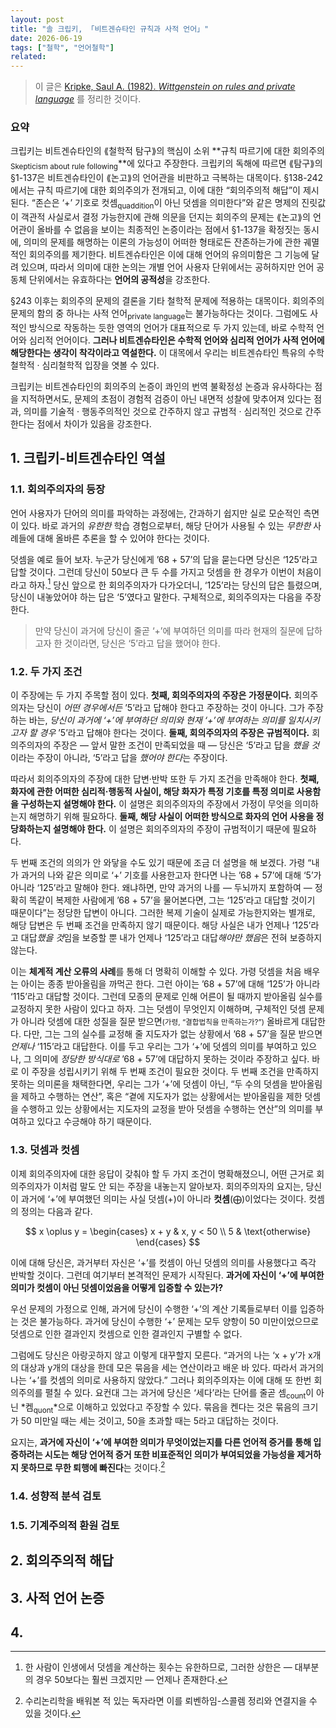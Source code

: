 ```yaml
---
layout: post
title: "솔 크립키, 「비트겐슈타인 규칙과 사적 언어」"
date: 2026-06-19
tags: ["철학", "언어철학"]
related:
---
```


> 이 글은 <a href="/public/Kripke - Wittgenstein On Rules and Private Language.pdf">Kripke, Saul A. (1982). _Wittgenstein on rules and private language_</a> 를 정리한 것이다.

### 요약

크립키는 비트겐슈타인의 ⟪철학적 탐구⟫의 핵심이 소위 **규칙 따르기에 대한 회의주의<sub>Skepticism about rule following</sub>**에 있다고 주장한다. 크립키의 독해에 따르면 ⟪탐구⟫의 §1-137은 비트겐슈타인이 ⟪논고⟫의 언어관을 비판하고 극복하는 대목이다. §138-242에서는 규칙 따르기에 대한 회의주의가 전개되고, 이에 대한 “회의주의적 해답”이 제시된다. “존슨은 ‘+’ 기호로 컷셈<sub>quaddition</sub>이 아닌 덧셈을 의미한다”와 같은 명제의 진릿값이 객관적 사실로서 결정 가능한지에 관해 의문을 던지는 회의주의 문제는 ⟪논고⟫의 언어관이 올바를 수 없음을 보이는 최종적인 논증이라는 점에서 §1-137을 확정짓는 동시에, 의미의 문제를 해명하는 이론의 가능성이 어떠한 형태로든 잔존하는가에 관한 궤멸적인 회의주의를 제기한다. 비트겐슈타인은 이에 대해 언어의 유의미함은 그 기능에 달려 있으며, 따라서 의미에 대한 논의는 개별 언어 사용자 단위에서는 공허하지만 언어 공동체 단위에서는 유효하다는 **언어의 공적성**을 강조한다.

§243 이후는 회의주의 문제의 결론을 기타 철학적 문제에 적용하는 대목이다. 회의주의 문제의 함의 중 하나는 사적 언어<sub>private language</sub>는 불가능하다는 것이다. 그럼에도 사적인 방식으로 작동하는 듯한 영역의 언어가 대표적으로 두 가지 있는데, 바로 수학적 언어와 심리적 언어이다. **그러나 비트겐슈타인은 수학적 언어와 심리적 언어가 사적 언어에 해당한다는 생각이 착각이라고 역설한다.** 이 대목에서 우리는 비트겐슈타인 특유의 수학철학적 · 심리철학적 입장을 엿볼 수 있다.

크립키는 비트겐슈타인의 회의주의 논증이 콰인의 번역 불확정성 논증과 유사하다는 점을 지적하면서도, 문제의 초점이 경험적 검증이 아닌 내면적 성찰에 맞추어져 있다는 점과, 의미를 기술적 · 행동주의적인 것으로 간주하지 않고 규범적 · 심리적인 것으로 간주한다는 점에서 차이가 있음을 강조한다.

## 1. 크립키-비트겐슈타인 역설

### 1.1. 회의주의자의 등장

언어 사용자가 단어의 의미를 파악하는 과정에는, 간과하기 쉽지만 실로 모순적인 측면이 있다. 바로 과거의 _유한한_ 학습 경험으로부터, 해당 단어가 사용될 수 있는 _무한한_ 사례들에 대해 올바른 추론을 할 수 있어야 한다는 것이다.

덧셈을 예로 들어 보자. 누군가 당신에게 ’68 + 57’의 답을 묻는다면 당신은 ‘125’라고 답할 것이다. 그런데 당신이 50보다 큰 두 수를 가지고 덧셈을 한 경우가 이번이 처음이라고 하자.[^1] 당신 앞으로 한 회의주의자가 다가오더니, ‘125’라는 당신의 답은 틀렸으며, 당신이 내놓았어야 하는 답은 ‘5’였다고 말한다. 구체적으로, 회의주의자는 다음을 주장한다.

> 만약 당신이 과거에 당신이 줄곧 ‘+’에 부여하던 의미를 따라 현재의 질문에 답하고자 한 것이라면, 당신은 ‘5’라고 답을 했어야 한다.

### 1.2. 두 가지 조건

이 주장에는 두 가지 주목할 점이 있다. **첫째, 회의주의자의 주장은 가정문이다.** 회의주의자는 당신이 _어떤 경우에서든_ ’5’라고 답해야 한다고 주장하는 것이 아니다. 그가 주장하는 바는, _당신이 과거에 ‘+’에 부여하던 의미와 현재 ‘+’에 부여하는 의미를 일치시키고자 할 경우_ ’5’라고 답해야 한다는 것이다. **둘째, 회의주의자의 주장은 규범적이다.** 회의주의자의 주장은 — 앞서 말한 조건이 만족되었을 때 — 당신은 ‘5’라고 답을 *했을 것*이라는 주장이 아니라, ‘5’라고 답을 *했어야 한다*는 주장이다.

따라서 회의주의자의 주장에 대한 답변·반박 또한 두 가지 조건을 만족해야 한다. **첫째, 화자에 관한 어떠한 심리적·행동적 사실이, 해당 화자가 특정 기호를 특정 의미로 사용함을 구성하는지 설명해야 한다.** 이 설명은 회의주의자의 주장에서 가정이 무엇을 의미하는지 해명하기 위해 필요하다. **둘째, 해당 사실이 어떠한 방식으로 화자의 언어 사용을 정당화하는지 설명해야 한다.** 이 설명은 회의주의자의 주장이 규범적이기 때문에 필요하다.

두 번째 조건의 의의가 안 와닿을 수도 있기 때문에 조금 더 설명을 해 보겠다. 가령 “내가 과거의 나와 같은 의미로 ‘+’ 기호를 사용한고자 한다면 나는 ’68 + 57’에 대해 ‘5’가 아니라 ‘125’라고 말해야 한다. 왜냐하면, 만약 과거의 나를 — 두뇌까지 포함하여 — 정확히 똑같이 복제한 사람에게 ’68 + 57’을 물어본다면, 그는 ‘125’라고 대답할 것이기 때문이다”는 정당한 답변이 아니다. 그러한 복제 기술이 실제로 가능한지와는 별개로, 해당 답변은 두 번째 조건을 만족하지 않기 때문이다. 해당 사실은 내가 언제나 ‘125’라고 대답*했을 것*임을 보증할 뿐 내가 언제나 ‘125’라고 대답*해야만 했음*은 전혀 보증하지 않는다.

이는 **체계적 계산 오류의 사례**를 통해 더 명확히 이해할 수 있다. 가령 덧셈을 처음 배우는 아이는 종종 받아올림을 까먹곤 한다. 그런 아이는 ’68 + 57’에 대해 ‘125’가 아니라 ‘115’라고 대답할 것이다. 그런데 모종의 문제로 인해 어른이 될 때까지 받아올림 실수를 교정하지 못한 사람이 있다고 하자. 그는 덧셈이 무엇인지 이해하며, 구체적인 덧셈 문제가 아니라 덧셈에 대한 성질을 질문 받으면<small>(가령, “결합법칙을 만족하는가?”)</small> 올바르게 대답한다. 다만, 그는 그의 실수를 교정해 줄 지도자가 없는 상황에서 ’68 + 57’을 질문 받으면 _언제나_ ‘115’라고 대답한다. 이를 두고 우리는 그가 ‘+’에 덧셈의 의미를 부여하고 있으나, 그 의미에 _정당한 방식대로_ ’68 + 57’에 대답하지 못하는 것이라 주장하고 싶다. 바로 이 주장을 성립시키기 위해 두 번째 조건이 필요한 것이다. 두 번째 조건을 만족하지 못하는 의미론을 채택한다면, 우리는 그가 ‘+’에 덧셈이 아닌, “두 수의 덧셈을 받아올림을 제하고 수행하는 연산”, 혹은 “곁에 지도자가 없는 상황에서는 받아올림을 제한 덧셈을 수행하고 있는 상황에서는 지도자의 교정을 받아 덧셈을 수행하는 연산”의 의미를 부여하고 있다고 수긍해야 하기 때문이다.

### 1.3. 덧셈과 컷셈

이제 회의주의자에 대한 응답이 갖춰야 할 두 가지 조건이 명확해졌으니, 어떤 근거로 회의주의자가 이처럼 말도 안 되는 주장을 내놓는지 알아보자. 회의주의자의 요지는, 당신이 과거에 ‘+’에 부여했던 의미는 사실 덧셈(+)이 아니라 **컷셈**(⨁)이었다는 것이다. 컷셈의 정의는 다음과 같다.

$$
x \oplus y =
\begin{cases}
x + y & x, y < 50 \\
5 & \text{otherwise}
\end{cases}
$$

이에 대해 당신은, 과거부터 자신은 ‘+’를 컷셈이 아닌 덧셈의 의미를 사용했다고 즉각 반박할 것이다. 그런데 여기부터 본격적인 문제가 시작된다. **과거에 자신이 ‘+’에 부여한 의미가 컷셈이 아닌 덧셈이었음을 어떻게 입증할 수 있는가?**

우선 문제의 가정으로 인해, 과거에 당신이 수행한 ‘+’의 계산 기록들로부터 이를 입증하는 것은 불가능하다. 과거에 당신이 수행한 ‘+’ 문제는 모두 양항이 50 미만이었으므로 덧셈으로 인한 결과인지 컷셈으로 인한 결과인지 구별할 수 없다.

그럼에도 당신은 아랑곳하지 않고 이렇게 대꾸할지 모른다. “과거의 나는 ‘x + y’가 x개의 대상과 y개의 대상을 한데 모은 묶음을 세는 연산이라고 배운 바 있다. 따라서 과거의 나는 ‘+’를 컷셈의 의미로 사용하지 않았다.” 그러나 회의주의자는 이에 대해 또 한번 회의주의를 펼칠 수 있다. 요컨대 그는 과거에 당신은 ‘세다’라는 단어를 줄곧 셈<sub>count</sub>이 아닌 *켐<sub>quont</sub>*으로 이해하고 있었다고 주장할 수 있다. 묶음을 켄다는 것은 묶음의 크기가 50 미만일 때는 세는 것이고, 50을 초과할 때는 5라고 대답하는 것이다.

요지는, **과거에 자신이 ‘+’에 부여한 의미가 무엇이었는지를 다른 언어적 증거를 통해 입증하려는 시도는 해당 언어적 증거 또한 비표준적인 의미가 부여되었을 가능성을 제거하지 못하므로 무한 퇴행에 빠진다**는 것이다.[^2]

### 1.4. 성향적 분석 검토

### 1.5. 기계주의적 환원 검토

## 2. 회의주의적 해답

## 3. 사적 언어 논증

## 4.

[^1]: 한 사람이 인생에서 덧셈을 계산하는 횟수는 유한하므로, 그러한 상한은 — 대부분의 경우 50보다는 훨씬 크겠지만 — 언제나 존재한다.
[^2]: 수리논리학을 배워본 적 있는 독자라면 이를 뢰벤하임-스콜렘 정리와 연결지을 수 있을 것이다.
